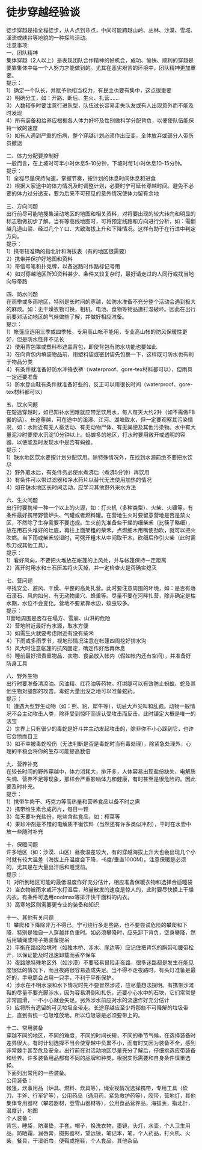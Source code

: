 # 徒步穿越经验谈  
  
徒步穿越是指全程徒步，从Ａ点到Ｂ点，中间可能跨越山岭、丛林、沙漠、雪域、溪流或峡谷等地貌的一种探险活动。  
注意事项:  
一、团队精神  
集体穿越（2人以上）是表现团队合作精神的好机会，成功、愉快、顺利的穿越是要靠集体中每一个人努力才能做到的。尤其在恶劣艰苦的环境中，团队精神更加重要。  
提示：  
1）确定一个队长，并赋予他相当权力，有民主也要有集中，这点很重要  
2）明确分工，如：开路、断后、生火、扎营……  
3）人数较多时要注意行进队型，队伍过长容易走失队友或有人出现意外而不能及时发现  
4）所有装备和给养应根据各人体力好坏及性别做科学分配背负，以便使队伍能保持一致的速度  
5）如有人遇到严重的伤病，整个穿越计划必须作出应变，全体放弃或部分人带伤员撤退  
  
二、体力分配要控制好  
一般而言，在上坡时可半小时休息5-10分钟，下坡时每1小时休息10-15分钟。  
提示：  
1）全程尽量保持匀速，掌握节奏，按计划的休息时间休息和进食  
2）根据大家途中的体力情况及时调整计划，必要时宁可延长穿越时间。避免不必要的体力过分透支，要为后来不可预见的意外情况使体力留有余地  
  
三、方向问题  
出行前尽可能地搜集活动地区的地图和相关资料，对将要出现的较大转向和明显的标志物做初步了解。当有等高线地图时，可将预定线路和方向进行分析，如：需翻越几道山梁、经过几个丫口、大致海拔上升和下降情况。这样有助于在行进中判定方向。  
提示：  
1）携带较准确的指北针和海拔表（有的地区很需要）  
2）携带并保护好地图和资料  
3）带信号笔和扑克牌，以备迷路时作路标记号用  
4）如对穿越地区所知资料甚少、条件又较复杂时，最好请走过的人同行或找当地向导带路  
  
四、防水问题  
在雨季或多雨地区，特别是长时间的穿越，如防水准备不充分整个活动会遇到极大的麻烦。如：无干燥衣物可换，相机、电池、食物等物品遭打湿破坏。因此在出行前要对活动地区的气候做些了解，并做好相应准备。  
提示：  
1）帐篷应选用三季或四季帐。专用高山帐不能用，专业高山帐的防风保暖性更好，但是防水性并不见长  
2）使用背包罩或塑料布遮盖背包，即使背包有防水功能也要如此  
3）在向背包内填装物品前，用塑料袋或密封袋先包裹一下，这样既可防水也有利于物品分类  
4）有条件就准备好防水冲锋衣裤（waterproof、gore-tex材料都可以），但雨具一定还要准备  
5）防水登山鞋有条件就准备好些的，反正可以用很长时间（waterproof、gore-tex材料都可以）  
  
五、饮水问题  
在短途穿越时，如已知补水困难就应带足饮用水，每人每天大约2升（如不需做FB餐的话）。长途穿越，可在途中的溪瀑、江河、湖塘取水，但一定要观察其污染情况，如：水附近有无人畜活动、有无动物尸体、有无粪便及其他污染物。水中有大量泥沙时要使水沉淀10分钟以上。蚂蝗多的地区，打水时要用敞开或透明的容器，以便能及时发现水中是否有蚂蝗。  
提示：  
1）缺水地区饮水要按计划分配饮用。除特殊情况外，在找到水源前绝不要把水饮尽  
2）野外取水后，有条件务必使水煮沸后（煮沸5分钟）再饮用  
3）有条件可以带过滤器和净水药片以替代无法使用加热的情况  
4）如在缺水地区长时间活动，应学习其他野外采水方法  
  
六、生火问题  
出行时要携带一种一个以上的火源，如：打火机（多种类型）、火柴、火镰等。有条件最好携带野营炉头、气罐或者燃料罐。在营地生火时要留意营地是否是禁火区，不然除了生存需要不要违规。生火前先准备些干燥的细柴禾（比筷子略细），放在用石头堆好的灶底，再往上面架粗的柴禾，点燃细木用嘴使劲吹，就可以把火吹燃。当下雨或柴禾较湿时，可劈开粗木从中间取干木，砍细后作引火柴（此时需砍刀或其他工具）。  
提示：  
1）看好风向，不要把火堆放在帐篷的上风处，并与帐篷保持一定距离  
2）离开时用水和土石压盖将火灭掉，并一定检查火是否确实熄灭  
  
七、营问题  
寻找安全、避风、干燥、平整的高处扎营。此时要注意周围的环境，如：是否有落石滚石、风向如何、有无动物巢穴、蜂巢等。尽量不要在河畔扎营，除非确定是枯水期，水位不会变化。营地不要紧靠水边，蚊虫较多。  
提示：  
1)营地周围是否存在塌方、雪崩、山洪的危险  
2）营地附近最好有水源，取水方便  
3）如需生火就要考虑附近有没有柴禾  
4）下雨或多雨季节，视地形情况注意在帐篷四周挖好排水沟  
5）风大时注意帐篷的抗风固定，确定作好后再休息  
6）睡前最好把贵重物品、衣物、食品放入帐内（假如帐内还有空间），并准备好防身工具  
  
八、野外生物  
出行时要准备清凉油、风油精、红花油等药物。打绑腿可以有效防止蚂蝗、蛇及其他生物对腿部的攻击。毒蛇大量出没之地可以准备蛇药。  
提示：  
1）遭遇大型野生动物（如：熊、豹、犀牛等），切忌大声尖叫和乱跑。动物一般情况不会主动攻击人类，除非受到惊吓而误认受攻击而反击。此时镇定大概是唯一的法宝  
2）世界上只有很少的毒蛇是好斗并主动发起攻击的，除非你不小心踩到它，也许它会愤而自卫  
3）如不幸被毒蛇咬伤（无法判断是否是毒蛇时当有毒处理），除紧急处理外，心理的平稳会将你的生存可能提高数倍  
  
九、营养补充  
在较长时间的野外穿越中，体力消耗大，排汗多，人体容易出现盐份缺失、电解质失调、营养不足等现象，那样会严重影响体力和健康，有时甚至是很危险的。因此要及时补充。  
提示：  
1）携带牛肉干、巧克力等高热量和营养食品以备不时之需  
2）携带维生素合成药片，每日一颗  
3）每天要补充盐份，吃些含盐食品，如：榨菜等  
4）果珍冲剂是不错的电解质平衡饮料（当然还有许多类似冲剂），平时在水壶中放一些随时补充  
  
十、保暖问题  
许多地区（如：沙漠、山区）昼夜温差较大，有的穿越海拔上升大也会出现几个小时就有较大温差（海拔上升温度会下降，-6度/垂直1000M）。注意保暖是必须的，尤其是在大量出汗后和睡觉前。  
提示：  
1）对所到地区可能的最低温度作好充分估计，相应准备保暖衣物和选择合适睡袋  
2）当衣物被雨水或汗水打湿后，热量散发的速度是惊人的，此时要尽快换上干燥内衣。有条件可选用coolmax等排汗快干面料的内衣。  
3）高寒地区则需要更专业的装备和知识  
  
十一、其他有关问题  
1）攀爬和下降除非万不得已，宁可绕行多走些路，也不要尝试危险的攀爬和下降，特别是独自一人穿越并负重时。如必须攀降时，应先卸下背负，空身攀降，然后用辅绳或带子把装备提吊  
2）平衡在路经险境时（如独木桥、涉水、崖边等）应记住把背包的胸带和腰带松开，以保证能及时迅速卸载而丢卒保车  
3）夜路除特殊地区外（如沙漠）不要轻易冒险走夜路，很多迷路都是发生在能见度很低的情况下，而且夜路很容易造成失足。当不得不走夜路时，有头灯准备是最好的，手电筒会占用一只手，不利于平衡保护。  
4）涉水在不明水深和水下情况时先不要冒然涉过，应尽量想法探明。有携带沙滩鞋的尽量不要光脚涉水，因为容易滑倒和扎伤，还要小心水中的石块，它们常常是非常圆滑，一不小心就会失足。另外涉水前应对水的流速作好充分估计  
5）应将所有遗留的可见垃圾全带走。长途穿越应至少将那些不可降解的垃圾带上，直到有统一垃圾堆放地。所以垃圾袋是必须要带上的。  
  
十二、常用装备  
穿越不同的地区，不同的难度，不同的时间长短，不同的季节气候，在选择装备时差异很大。有时计划选择不当会使穿越中负累不小，而有时又因为装备不全，感到非常棘手甚至危及安全。出行前在对活动地区尽量充分了解后，仔细挑选应带装备和给养。许多装备用品都有不同的品牌和种类，根据实际需要和自身条件慎重选择。  
下面列出常用的一些装备。  
公用装备：  
帐篷，炊事用品（炉具、燃料、炊具等），绳索视情况选择携带，专用工具（砍刀、手斧、行军铲等），公用药品（通用药，紧急救护药等），胶带，营地灯，其他集体专用器材（攀岩器材，登雪山器材等），公用食品营养品，海拔表，指北针，温度计，地图  
个人装备：  
背包，睡袋，防潮垫，手套，帽子，换洗衣物，墨镜，头灯，水壶，个人卫生用品，防晒霜，润唇膏，摄影器材，望远镜，笔记本，笔，个人药品，打火机、火柴，餐具，干湿纸巾，便鞋或拖鞋，个人食品，其他杂品  
  
